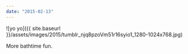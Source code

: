 ```yaml
---
date: "2015-02-13"
---
```


![yo yo]({{ site.baseurl }}/assets/images/2015/tumblr_njq8pzoVm51r16syio1_1280-1024x768.jpg)

More bathtime fun.
